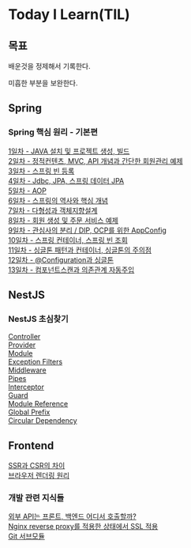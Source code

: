 # Today I Learn(TIL)

## 목표
배운것을 정제해서 기록한다.

미흡한 부분을 보완한다.


## Spring
### Spring 핵심 원리 - 기본편
[1일차 - JAVA 설치 및 프로젝트 생성, 빌드](https://github.com/jub3907/Today-I-Learn/blob/main/spring/day1.md)\
[2일차 - 정적컨텐츠, MVC, API 개념과 간단한 회원관리 예제](https://github.com/jub3907/Today-I-Learn/blob/main/spring/day2.md)\
[3일차 - 스프링 빈 등록](https://github.com/jub3907/Today-I-Learn/blob/main/spring/day3.md)\
[4일차 - Jdbc, JPA, 스프링 데이터 JPA](https://github.com/jub3907/Today-I-Learn/blob/main/spring/day4.md)\
[5일차 - AOP](https://github.com/jub3907/Today-I-Learn/blob/main/spring/day5.md)\
[6일차 - 스프링의 역사와 핵심 개념](https://github.com/jub3907/Today-I-Learn/blob/main/spring/day6.md)\
[7일차 - 다형성과 객체지향설계](https://github.com/jub3907/Today-I-Learn/blob/main/spring/day7.md)\
[8일차 - 회원 생성 및 주문 서비스 예제](https://github.com/jub3907/Today-I-Learn/blob/main/spring/day8.md)\
[9일차 - 관심사의 분리 / DIP, OCP를 위한 AppConfig](https://github.com/jub3907/Today-I-Learn/blob/main/spring/day9.md)\
[10일차 - 스프링 컨테이너, 스프링 빈 조회](https://github.com/jub3907/Today-I-Learn/blob/main/spring/day9.md)\
[11일차 - 싱글톤 패턴과 컨테이너, 싱글톤의 주의점](https://github.com/jub3907/Today-I-Learn/blob/main/spring/day11.md)\
[12일차 - @Configuration과 싱글톤](https://github.com/jub3907/Today-I-Learn/blob/main/spring/day12.md)\
[13일차 - 컴포넌트스캔과 의존관계 자동주입](https://github.com/jub3907/Today-I-Learn/blob/main/spring/day13.md)


## NestJS
### NestJS 초심찾기
[Controller](https://github.com/jub3907/Today-I-Learn/blob/main/nestjs/controller.md)\
[Provider](https://github.com/jub3907/Today-I-Learn/blob/main/nestjs/provider.md)\
[Module](https://github.com/jub3907/Today-I-Learn/blob/main/nestjs/module.md)\
[Exception Filters](https://github.com/jub3907/Today-I-Learn/blob/main/nestjs/exception_filter.md)\
[Middleware](https://github.com/jub3907/Today-I-Learn/blob/main/nestjs/middleware.md)\
[Pipes](https://github.com/jub3907/Today-I-Learn/blob/main/nestjs/pipes.md)\
[Interceptor](https://github.com/jub3907/Today-I-Learn/blob/main/nestjs/interceptor.md)\
[Guard](https://github.com/jub3907/Today-I-Learn/blob/main/nestjs/guard.md)\
[Module Reference](https://github.com/jub3907/Today-I-Learn/blob/main/nestjs/module-reference.md)\
[Global Prefix](https://github.com/jub3907/Today-I-Learn/blob/main/nestjs/global_prefix.md)\
[Circular Dependency](https://github.com/jub3907/Today-I-Learn/blob/main/nestjs/circular_dependency.md)

## Frontend
[SSR과 CSR의 차이](https://github.com/jub3907/Today-I-Learn/blob/main/frontend/SSR_CSR.md)\
[브라우저 렌더링 원리](https://github.com/jub3907/Today-I-Learn/blob/main/frontend/browser_rendering.md)

### 개발 관련 지식들
[외부 API는 프론트, 백엔드 어디서 호출할까?](https://github.com/jub3907/Today-I-Learn/blob/main/backend/3rd_party_api_call.md)\
[Nginx reverse proxy를 적용한 상태에서 SSL 적용](https://github.com/jub3907/Today-I-Learn/blob/main/ssl.md)\
[Git 서브모듈](https://github.com/jub3907/Today-I-Learn/blob/main/git_sub_module.md)

